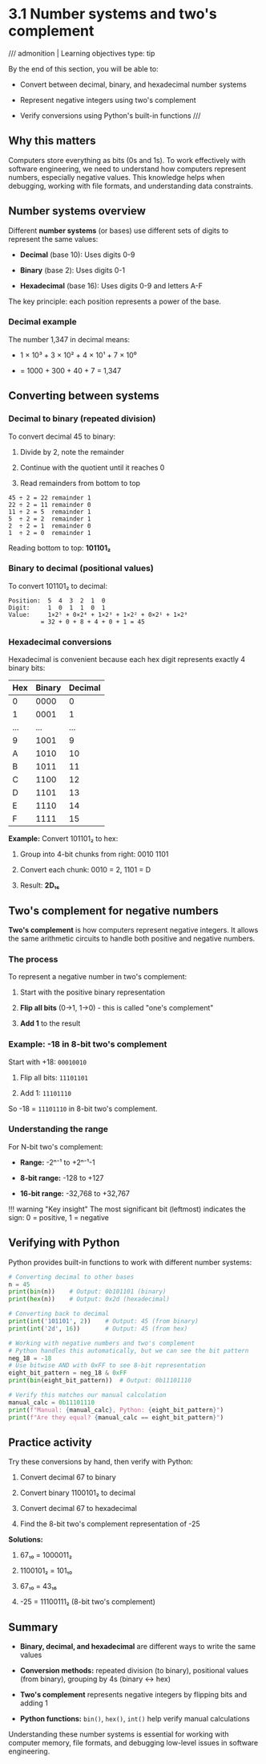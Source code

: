# 3.1 Number systems and two's complement

/// admonition | Learning objectives
    type: tip

By the end of this section, you will be able to:

- Convert between decimal, binary, and hexadecimal number systems

- Represent negative integers using two's complement

- Verify conversions using Python's built-in functions
///

## Why this matters

Computers store everything as bits (0s and 1s). To work effectively with software engineering, we need to understand how computers represent numbers, especially negative values. This knowledge helps when debugging, working with file formats, and understanding data constraints.

## Number systems overview

Different **number systems** (or bases) use different sets of digits to represent the same values:

- **Decimal** (base 10): Uses digits 0-9

- **Binary** (base 2): Uses digits 0-1  

- **Hexadecimal** (base 16): Uses digits 0-9 and letters A-F

The key principle: each position represents a power of the base.

### Decimal example

The number 1,347 in decimal means:

- 1 × 10³ + 3 × 10² + 4 × 10¹ + 7 × 10⁰

- = 1000 + 300 + 40 + 7 = 1,347

## Converting between systems

### Decimal to binary (repeated division)

To convert decimal 45 to binary:

1. Divide by 2, note the remainder

2. Continue with the quotient until it reaches 0

3. Read remainders from bottom to top

```text
45 ÷ 2 = 22 remainder 1
22 ÷ 2 = 11 remainder 0  
11 ÷ 2 = 5  remainder 1
5  ÷ 2 = 2  remainder 1
2  ÷ 2 = 1  remainder 0
1  ÷ 2 = 0  remainder 1
```

Reading bottom to top: **101101₂**

### Binary to decimal (positional values)

To convert 101101₂ to decimal:

```text
Position:  5  4  3  2  1  0
Digit:     1  0  1  1  0  1
Value:     1×2⁵ + 0×2⁴ + 1×2³ + 1×2² + 0×2¹ + 1×2⁰
         = 32 + 0 + 8 + 4 + 0 + 1 = 45
```

### Hexadecimal conversions

Hexadecimal is convenient because each hex digit represents exactly 4 binary bits:

| Hex | Binary | Decimal |
|-----|--------|---------|
| 0   | 0000   | 0       |
| 1   | 0001   | 1       |
| ...  | ...    | ...     |
| 9   | 1001   | 9       |
| A   | 1010   | 10      |
| B   | 1011   | 11      |
| C   | 1100   | 12      |
| D   | 1101   | 13      |
| E   | 1110   | 14      |
| F   | 1111   | 15      |

**Example:** Convert 101101₂ to hex:

1. Group into 4-bit chunks from right: 0010 1101

2. Convert each chunk: 0010 = 2, 1101 = D

3. Result: **2D₁₆**

## Two's complement for negative numbers

**Two's complement** is how computers represent negative integers. It allows the same arithmetic circuits to handle both positive and negative numbers.

### The process

To represent a negative number in two's complement:

1. Start with the positive binary representation

2. **Flip all bits** (0→1, 1→0) - this is called "one's complement"

3. **Add 1** to the result

### Example: -18 in 8-bit two's complement

Start with +18: `00010010`

1. Flip all bits: `11101101`

2. Add 1: `11101110`

So -18 = `11101110` in 8-bit two's complement.

### Understanding the range

For N-bit two's complement:

- **Range:** -2ⁿ⁻¹ to +2ⁿ⁻¹-1

- **8-bit range:** -128 to +127

- **16-bit range:** -32,768 to +32,767

!!! warning "Key insight"
    The most significant bit (leftmost) indicates the sign: 0 = positive, 1 = negative

## Verifying with Python

Python provides built-in functions to work with different number systems:

```python
# Converting decimal to other bases
n = 45
print(bin(n))    # Output: 0b101101 (binary)
print(hex(n))    # Output: 0x2d (hexadecimal)

# Converting back to decimal
print(int('101101', 2))    # Output: 45 (from binary)
print(int('2d', 16))       # Output: 45 (from hex)

# Working with negative numbers and two's complement
# Python handles this automatically, but we can see the bit pattern
neg_18 = -18
# Use bitwise AND with 0xFF to see 8-bit representation
eight_bit_pattern = neg_18 & 0xFF
print(bin(eight_bit_pattern))  # Output: 0b11101110

# Verify this matches our manual calculation
manual_calc = 0b11101110
print(f"Manual: {manual_calc}, Python: {eight_bit_pattern}")
print(f"Are they equal? {manual_calc == eight_bit_pattern}")
```

## Practice activity

Try these conversions by hand, then verify with Python:

1. Convert decimal 67 to binary

2. Convert binary 1100101₂ to decimal  

3. Convert decimal 67 to hexadecimal

4. Find the 8-bit two's complement representation of -25

**Solutions:**

1. 67₁₀ = 1000011₂

2. 1100101₂ = 101₁₀

3. 67₁₀ = 43₁₆

4. -25 = 11100111₂ (8-bit two's complement)

## Summary

- **Binary, decimal, and hexadecimal** are different ways to write the same values

- **Conversion methods:** repeated division (to binary), positional values (from binary), grouping by 4s (binary ↔ hex)

- **Two's complement** represents negative integers by flipping bits and adding 1

- **Python functions:** `bin()`, `hex()`, `int()` help verify manual calculations

Understanding these number systems is essential for working with computer memory, file formats, and debugging low-level issues in software engineering.
